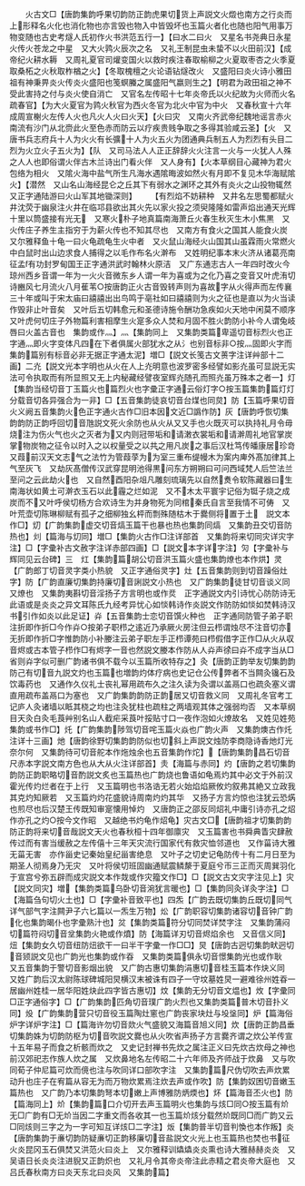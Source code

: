 <!-- { "loadSidebar": true } -->
　　火古文□【唐韵集韵呼果切韵防正韵虎果切货上声説文火燬也南方之行炎而上形释名火化也消化物也亦言毁也物入中皆毁坏也玉篇火者化也随也阳气用事万物变随也古史考燧人氏初作火书洪范五行一】【曰水二曰火　又星名书尧典日永星火传火苍龙之中星　又大火鹑火辰次之名　又礼王制昆虫未蛰不以火田前汉】【成帝纪火耕水耨　又周礼夏官司爟变国火以救时疾注春取榆柳之火夏取枣杏之火季夏取桑柘之火秋取柞楢之火】【冬取槐檀之火论语钻燧改火　又盛阳曰炎火诗小雅田祖有神秉畀炎火传炎火盛阳也笺螟螣之属盛阳气嬴则生之】【明君为政田祖之神不受此害持之付与炎火使自消亡　又官名左传昭十七年炎帝氏以火纪故为火师而火名疏春官】【为大火夏官为鹑火秋官为西火冬官为北火中官为中火　又春秋宣十六年成周宣榭火左传人火也凡火人火曰火天】【火曰灾　又南火齐武帝纪魏地谣言赤火南流有沙门从北赍此火至色赤而防云以疗疾贵贱争取之多得其验咸云圣】【火　又唐书兵志府兵十人为火火有长彍十人为火五火为团通典兵制五人为烈烈有头目二烈为火立火子五火为】【队　又司马法人人正正辞辞火火注言一火与一火犹人人殊之人人也即俗谓火伴古木兰诗出门看火伴　又人身有】【火本草纲目心藏神为君火包络为相火　又隂火海中盐气所生凡海水遇隂晦波如然火有月即不复见木华海赋隂火】【潜然　又山名山海经昆仑之丘其下有弱水之渊环之其外有炎火之山投物辄然又正字通陆游曰火山军其地锄深则】
　　【有烈焰不妨耕种　又井名左思蜀都赋火井沈荧于幽泉注火井在临邛县欲出其火先以家火投之须臾隆隆如雷声焰出通天光辉十里以筒盛接有光无　又寒火朴子地真篇南海萧丘火春生秋灭生木小焦黒　又火传庄子养生主指穷于为薪火传也不知其尽也　又南方有食火之国其人能食火炭　又尔雅释鱼十龟一曰火龟疏龟生火中者　又火鼠山海经火山国其山虽霖雨火常燃火中白鼠时出山边求食人捕得之以毛作布名火澣布　又姓明纪事本末火济从诸葛亮南征孟有功封罗甸国王正字通洪武时翰林火原洁　又广东通志古人一年四时改火今琼州西乡音谓一年为一火火音微东乡人谓一年为喜或为之化乃喜之变音又叶虎洧切诗豳风七月流火八月萑苇○按唐韵正火古音毁转声则为喜故字从火得声而左传襄三十年或叫于宋太庙曰譆譆出出鸟鸣于亳社如曰譆譆则为火之征也是直以为火当读作毁非止叶音矣　又叶后五切韩愈元和圣德诗施令酬功急疾如火天地中闲莫不顺序　又叶虎何切庄子外物篇利害相摩生火寔多众人焚和月固不胜火韵防小补今人谓兔岐唇曰火盖古音也　集韵或作灬】灬【集韵同上　又集韵类篇卑遥切音标烈火也正字通灬即火字变体凡四在下者俱属火部犹水之从氵也别音标非○按灬固即火字而集韵篇别有标音必非无据正字通太泥】増□【説文长笺古文蒉字注详艸部十二画】二灮【説文光本字明也从火在人上灮明意也波罗密多经譬如影灮虽可显説无实法可令执取而有所显照又无上内秘藏经譬夜室辉灮随孔而照灮虽万殊本之者一】灯【集韵当经切音丁玉篇火也篇烈火也字彚正字通云俗灯字○按玉篇集韵篇灯灯分载音切各异强合为一非】□【五音集韵徒哀切音台煤也同炱】防【玉篇呼果切音火义阙五音集韵火色正字通火古作□旧本因文近□譌作防】灰【唐韵呼恢切集韵韵防正韵呼回切音虺説文死火余防也从火从又又手也火既灭可以执持礼月令毋烧注为伤火气也火之灭者为又内则冠带垢和请潄衣裳垢和请澣周礼地官掌炭掌物炭物之征令以时入之以权量受之以共之用凡炭之事后汉杜笃传皤康居珍竒　又葭前汉天文志气之法竹为管葭莩为为室三重布缇幔木为案内庳外髙加律其上气至灰飞　又劫灰髙僧传汉武穿昆明池得黒问东方朔朔曰可问西域梵人后竺法兰至问之云此劫火也　又自然酉阳杂俎凡雕刻琉璃先以自然煑令软陈藏器曰生南海状如黄土可澣衣玉石以此霾之烂如泥　又不木太平寰宇记俗为铤子烧之成炭而不又叶呼侯切杨方合欢诗生为并身物死为同棺秦氏自言至我情不可俦　又叶荒壶切陈琳柳赋有孤孑之细柳独幺枰而剽殊随枯木于爨侧将置于土　説文本作□】灱【广韵集韵虚交切音熇玉篇干也暴也热也集韵同熇　又集韵丑交切音防热也】灲【篇海与灱同】増□【集韵火古作□注详部首　又集韵将来切同灾详灾字注】□【字彚补古文赦字注详赤部四画】□【説文本字详字注】灳【字彚补与辉同见云台碑】三　灴【集韵篇胡公切音洪玉篇火盛也集韵燎也本作烘】灵【广韵郎丁切音灵字类小热貌　又正字通俗灵字】灶【五音集韵则到切音躁俗灶字】防【广韵直廉切集韵持廉切音誗説文小热也　又广韵集韵徒甘切音谈义同　又燎也　又集韵夷斟切音淫扬子方言明也或作烎　正字通説文内引诗忧心防防诗无此语或是炎炎之异文耳陈氏九经考异忧心如惔韩诗作炎説文作防防如惔如焚韩诗汉书引作如炎以此足证】灷【五音集韵士恋切音馔火种也　正字通同防管子弟子职注折即作折□今作灷○按弟子职栉之逺近乃承厥火房注但云栉谓烛尽不注音切亦无折即作折□字惟韵防小补媵注云弟子职左手正栉谭苑曰栉假借字正作□从火从収音烬或古本管子栉作□有烬字一音也然説文媵本作防从人灷声徐曰灷不成字当从□省则灷字似可删广韵诸书俱不载今以玉篇所收特存之】灸【唐韵正韵举友切集韵韵防己有切音九説文灼也玉篇也増韵灼体疗病也史记仓公传弊者不当闗灸镵石及饮毒药也　又通作久仪礼士丧礼幂用疏布久之注久读为灸谓以盖鬲口也疏灸塞义谓直用疏布盖鬲口为塞也　又广韵集韵韵防正韵居又切音救义同　又周礼冬官考工记庐人灸诸墙以眡其桡之均也注灸犹柱也疏柱之两墙观其体之强弱均否　又本草纲目天灸白灸毛莨艸别名山人截疟采莨叶挼贴寸口一夜作泡如火燎故名　又姓见姓苑集韵或书作□】灹【广韵集韵陟驾切音咤玉篇火焱也广韵火声　又集韵燠古作灹注详十三画】灺【唐韵徐野切集韵韵防似也切斜上声説文烛防李商隐诗香灺灯光奈尔何　又集韵待可切音舵本作炧烛余也五音集韵作炨】【唐韵集韵昌石切音尺赤本字説文南方色也从大从火注详部首】灻【海篇与赤同】灼【唐韵之若切集韵韵防正韵职略切音酌説文炙也玉篇热也广韵烧也鲁语如龟焉灼其中必文于外前汉霍光传灼烂者在于上行　又玉篇明也书洛诰无若火始焰焰厥攸灼叙弗其絶又立政我其克灼知厥若　又玉篇灼灼花盛貌诗周南灼灼其华　又扬子方言灼惊也注犹云恐焫也煎尽也后汉楚王传既知审寔懐用悼灼　又唐韵正之邵反同炤礼中庸引诗亦孔之炤作亦孔之灼○按今文作昭　又越绝书灼龟作炤龟】灾古文□【唐韵祖才切集韵韵防正韵将来切音哉説文天火也春秋桓十四年御廪灾　又玉篇害也书舜典眚灾肆赦传过而有害当缓赦之左传僖十三年天灾流行国家代有救灾恤邻道也　又作菑诗大雅无菑无害　亦作甾史记秦始皇纪甾害绝息　又叶子之切史记龟防传十有二月日至为期圣人彻焉身乃无灾　又叶将侯切班固幽通赋震鳞漦于夏庭兮帀三正而灭周巽羽化于宣宫兮弥五辟而成灾説文本作烖或作灾籀文作□】□【説文古文灾字注见上】灾【説文同灾】増【集韵类篇乌卧切音涴犹言暖也】□【集韵同灸详灸字注】□【海篇刍句切火土也】□【字彚补音致平也】四炁【广韵去既切集韵丘既切同气详气部气字注闗尹子六匕篇以一炁生万物】炂【广韵职容切集韵诸容切音钟广韵化也集韵暍仆也字彚熟汁也】炃【集韵类篇符分切同焚详焚字注　又集韵蒲闷切篇符闷切音坌集韵火艳或作燌】防【海篇详刃切音烬焰余也　又音信义同】炄【集韵女久切音纽防炄欲干一曰半干字彚一作□□】炅【唐韵古迥切集韵畎迥切音颎説文见也广韵光也集韵或作昋　又集韵类篇俱永切音憬集韵光也或作耿　又五音集韵于警切音影烟出貌　又广韵古惠切集韵涓惠切音桂玉篇本作炔义同　又姓广韵后汉太尉陈球碑城阳炅横汉末被诛有四子一守坟墓姓炅一避难徐州姓昋一居幽州姓桂一居华阳姓炔此四字皆古惠切】炆【集韵无分切音文煴也】炇【字彚同□正字通俗字】□【广韵集韵匹角切音璞广韵火烈也又集韵类篇普木切音扑义同】炈【广韵集韵营只切音役玉篇陶灶窻也广韵丧家块灶与坄垼同】炉【篇海俗炉字详炉字注】□【篇海许勿切音欻火气盛貌又海篇音旭义同】炊【唐韵正韵昌垂切集韵姝为切韵防枢为切音吹説文爨也从火吹省声扬子方言爨齐谓之炊公羊传宣十五年易子而食之析骸而炊之　又史记封禅书先炊之属注正义曰先炊古炊母之神也前汉郊祀志作族人炊之属　又炊鼻地名左传昭二十六年师及齐师战于炊鼻　又与吹同荀子仲尼篇可炊而傹也注与吹同详口部吹字注　又集韵篇尺伪切吹去声炊累动升也庄子在宥篇从容无为而万物炊累焉注炊去声或作吹】防【集韵奴困切音嫩玉篇热也　又广韵乃本切集韵弩本切嫩上声博雅防炳煗也】炋【篇海音丕火也】防【篇海同上】炌【集韵篇口介切开去声玉篇明火也集韵与烗□同○按玉篇有炌无□广韵有□无炌当因二字重文而各收其一也玉篇炌烗分载然炌既同□而广韵又云□同烗则三字之为一字可知互详烗□二字注】炍【集韵普半切音判愌也本作叛】炎【唐韵集韵于亷切韵防疑亷切正韵移廉切音盐説文火光上也玉篇热也焚也书征火炎昆冈玉石俱焚又洪范火曰炎上　又尔雅释训爞爞炎炎熏也诗大雅赫赫炎炎　又吴语日长炎炎注进貎又正韵炽也　又礼月令其帝炎帝注此赤精之君炎帝大庭也　又吕氏春秋南方曰炎天东北曰炎风　又集韵篇】

